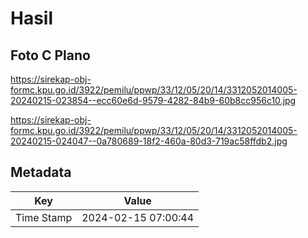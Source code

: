 # Hasil

## Foto C Plano

https://sirekap-obj-formc.kpu.go.id/3922/pemilu/ppwp/33/12/05/20/14/3312052014005-20240215-023854--ecc60e6d-9579-4282-84b9-60b8cc956c10.jpg

https://sirekap-obj-formc.kpu.go.id/3922/pemilu/ppwp/33/12/05/20/14/3312052014005-20240215-024047--0a780689-18f2-460a-80d3-719ac58ffdb2.jpg


## Metadata

| Key        | Value               |
| ---------- | ------------------- |
| Time Stamp | 2024-02-15 07:00:44 |



